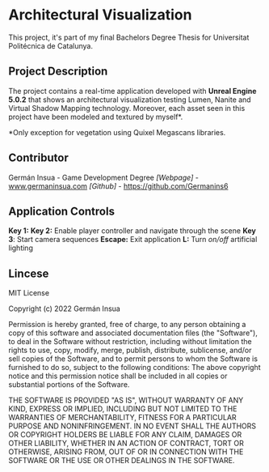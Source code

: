 # Architectural Visualization

This project, it's part of my final Bachelors Degree Thesis for Universitat Politécnica de Catalunya. 

## Project Description


The project contains a real-time application developed with **Unreal Engine 5.0.2** that shows an architectural visualization testing Lumen, Nanite and Virtual Shadow Mapping technology. Moreover, each asset seen in this project have been modeled and textured by myself*.

*Only exception for vegetation using Quixel Megascans libraries.

## Contributor
Germán Insua - Game Development Degree 
*[Webpage]* -  www.germaninsua.com 
*[Github]* -  https://github.com/Germanins6

## Application Controls

**Key 1:** 
**Key 2:** Enable player controller and navigate through the scene
**Key 3**: Start camera sequences
**Escape:** Exit application
**L:** Turn *on/off* artificial lighting
 
## Lincese

MIT License

Copyright (c) 2022 Germán Insua

Permission is hereby granted, free of charge, to any person obtaining a copy
of this software and associated documentation files (the "Software"), to deal
in the Software without restriction, including without limitation the rights
to use, copy, modify, merge, publish, distribute, sublicense, and/or sell
copies of the Software, and to permit persons to whom the Software is
furnished to do so, subject to the following conditions:
The above copyright notice and this permission notice shall be included in all
copies or substantial portions of the Software.

THE SOFTWARE IS PROVIDED "AS IS", WITHOUT WARRANTY OF ANY KIND, EXPRESS OR
IMPLIED, INCLUDING BUT NOT LIMITED TO THE WARRANTIES OF MERCHANTABILITY,
FITNESS FOR A PARTICULAR PURPOSE AND NONINFRINGEMENT. IN NO EVENT SHALL THE
AUTHORS OR COPYRIGHT HOLDERS BE LIABLE FOR ANY CLAIM, DAMAGES OR OTHER
LIABILITY, WHETHER IN AN ACTION OF CONTRACT, TORT OR OTHERWISE, ARISING FROM,
OUT OF OR IN CONNECTION WITH THE SOFTWARE OR THE USE OR OTHER DEALINGS IN THE
SOFTWARE.
